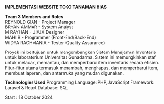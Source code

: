**IMPLEMENTASI WEBSITE TOKO TANAMAN HIAS**

**Team 3 Members and Roles**  
REYNOLD GIAN - Project Manager  
BRYAN AMMAR - System Analyst  
M RAYHAN - UI/UX Designer  
MAHIIB - Programmer (Front-End/Back-End)  
WIDYA RACHMANIA - Tester (Quality Assurance)  


Proyek ini bertujuan untuk mengembangkan Sistem Manajemen Inventaris untuk laboratorium Universitas Gunadarma. Sistem ini memungkinkan staf untuk melacak, memantau, dan memperbarui item inventaris secara efisien. Fitur-fitur utama termasuk menambah, menghapus, dan memperbarui item, membuat laporan, dan antarmuka yang mudah digunakan.

**Technologies Used**
Programming Language: PHP,JavaScript 
Framework: Laravel & React 
Database: SQL 

Start : 18 October 2024
